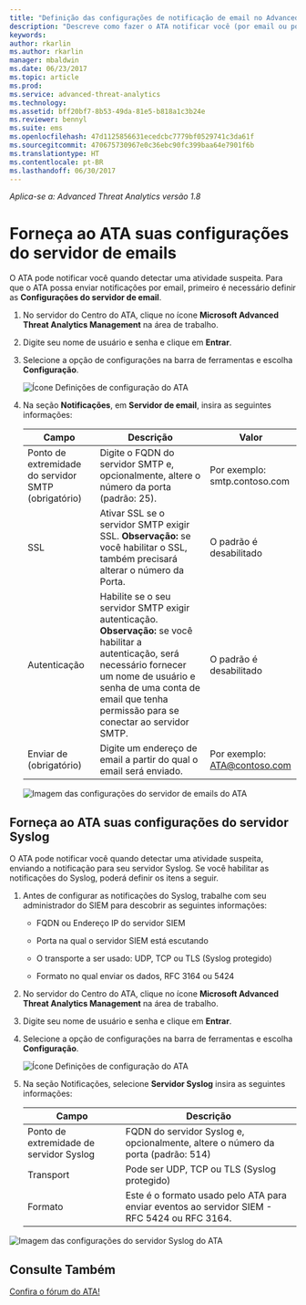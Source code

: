 ```yaml
---
title: "Definição das configurações de notificação de email no Advanced Threat Analytics | Microsoft Docs"
description: "Descreve como fazer o ATA notificar você (por email ou por encaminhamento de eventos do ATA) quando ele detectar atividades suspeitas"
keywords: 
author: rkarlin
ms.author: rkarlin
manager: mbaldwin
ms.date: 06/23/2017
ms.topic: article
ms.prod: 
ms.service: advanced-threat-analytics
ms.technology: 
ms.assetid: bff20bf7-8b53-49da-81e5-b818a1c3b24e
ms.reviewer: bennyl
ms.suite: ems
ms.openlocfilehash: 47d1125856631ecedcbc7779bf0529741c3da61f
ms.sourcegitcommit: 470675730967e0c36ebc90fc399baa64e7901f6b
ms.translationtype: HT
ms.contentlocale: pt-BR
ms.lasthandoff: 06/30/2017
---
```

*Aplica-se a: Advanced Threat Analytics versão 1.8*



<a id="provide-ata-with-your-email-server-settings" class="xliff"></a>

# Forneça ao ATA suas configurações do servidor de emails
O ATA pode notificar você quando detectar uma atividade suspeita. Para que o ATA possa enviar notificações por email, primeiro é necessário definir as **Configurações do servidor de email**.

1.  No servidor do Centro do ATA, clique no ícone **Microsoft Advanced Threat Analytics Management** na área de trabalho.

2.  Digite seu nome de usuário e senha e clique em **Entrar**.

3.  Selecione a opção de configurações na barra de ferramentas e escolha **Configuração**.

    ![Ícone Definições de configuração do ATA](media/ATA-config-icon.png)

4.  Na seção **Notificações**, em **Servidor de email**, insira as seguintes informações:

    |Campo|Descrição|Valor|
    |---------|---------------|---------|
    |Ponto de extremidade do servidor SMTP (obrigatório)|Digite o FQDN do servidor SMTP e, opcionalmente, altere o número da porta (padrão: 25).|Por exemplo:<br />smtp.contoso.com|
    |SSL|Ativar SSL se o servidor SMTP exigir SSL. **Observação:** se você habilitar o SSL, também precisará alterar o número da Porta.|O padrão é desabilitado|
    |Autenticação|Habilite se o seu servidor SMTP exigir autenticação. **Observação:** se você habilitar a autenticação, será necessário fornecer um nome de usuário e senha de uma conta de email que tenha permissão para se conectar ao servidor SMTP.|O padrão é desabilitado|
    |Enviar de (obrigatório)|Digite um endereço de email a partir do qual o email será enviado.|Por exemplo:<br />ATA@contoso.com|
    ![Imagem das configurações do servidor de emails do ATA](media/ata-email-server.png)

<a id="provide-ata-with-your-syslog-server-settings" class="xliff"></a>

## Forneça ao ATA suas configurações do servidor Syslog
O ATA pode notificar você quando detectar uma atividade suspeita, enviando a notificação para seu servidor Syslog. Se você habilitar as notificações do Syslog, poderá definir os itens a seguir.

1.  Antes de configurar as notificações do Syslog, trabalhe com seu administrador do SIEM para descobrir as seguintes informações:

    -   FQDN ou Endereço IP do servidor SIEM

    -   Porta na qual o servidor SIEM está escutando

    -   O transporte a ser usado: UDP, TCP ou TLS (Syslog protegido)

    -   Formato no qual enviar os dados, RFC 3164 ou 5424

2.  No servidor do Centro do ATA, clique no ícone **Microsoft Advanced Threat Analytics Management** na área de trabalho.

3.  Digite seu nome de usuário e senha e clique em **Entrar**.

4.  Selecione a opção de configurações na barra de ferramentas e escolha **Configuração**.

    ![Ícone Definições de configuração do ATA](media/ATA-config-icon.png)

5.  Na seção Notificações, selecione **Servidor Syslog** insira as seguintes informações:

    |Campo|Descrição|
    |---------|---------------|
    |Ponto de extremidade de servidor Syslog|FQDN do servidor Syslog e, opcionalmente, altere o número da porta (padrão: 514)|
    |Transport|Pode ser UDP, TCP ou TLS (Syslog protegido)|
    |Formato|Este é o formato usado pelo ATA para enviar eventos ao servidor SIEM - RFC 5424 ou RFC 3164.|

 ![Imagem das configurações do servidor Syslog do ATA](media/ata-syslog-server-settings.png)



<a id="see-also" class="xliff"></a>

## Consulte Também
[Confira o fórum do ATA!](https://social.technet.microsoft.com/Forums/security/home?forum=mata)
